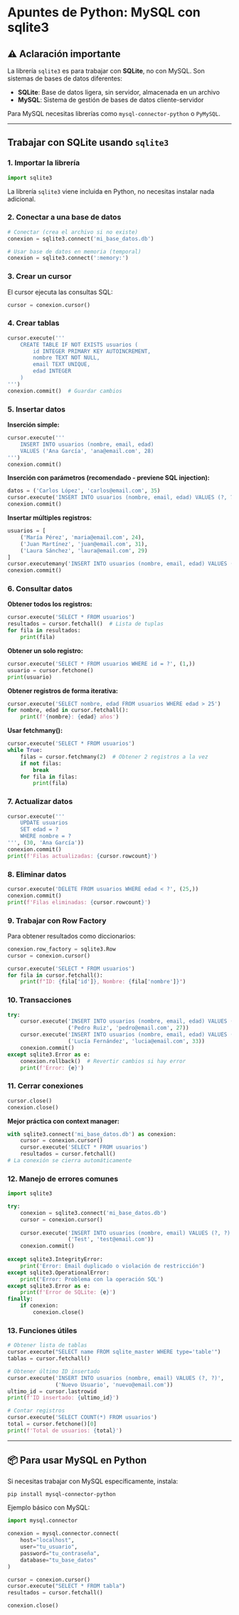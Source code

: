 # Apuntes de Python: MySQL con sqlite3

## ⚠️ Aclaración importante

La librería `sqlite3` es para trabajar con **SQLite**, no con MySQL. Son sistemas de bases de datos diferentes:

- **SQLite**: Base de datos ligera, sin servidor, almacenada en un archivo
- **MySQL**: Sistema de gestión de bases de datos cliente-servidor

Para MySQL necesitas librerías como `mysql-connector-python` o `PyMySQL`.

------

## Trabajar con SQLite usando `sqlite3`

### 1. Importar la librería

```python
import sqlite3
```

La librería `sqlite3` viene incluida en Python, no necesitas instalar nada adicional.

### 2. Conectar a una base de datos

```python
# Conectar (crea el archivo si no existe)
conexion = sqlite3.connect('mi_base_datos.db')

# Usar base de datos en memoria (temporal)
conexion = sqlite3.connect(':memory:')
```

### 3. Crear un cursor

El cursor ejecuta las consultas SQL:

```python
cursor = conexion.cursor()
```

### 4. Crear tablas

```python
cursor.execute('''
    CREATE TABLE IF NOT EXISTS usuarios (
        id INTEGER PRIMARY KEY AUTOINCREMENT,
        nombre TEXT NOT NULL,
        email TEXT UNIQUE,
        edad INTEGER
    )
''')
conexion.commit()  # Guardar cambios
```

### 5. Insertar datos

**Inserción simple:**

```python
cursor.execute('''
    INSERT INTO usuarios (nombre, email, edad)
    VALUES ('Ana García', 'ana@email.com', 28)
''')
conexion.commit()
```

**Inserción con parámetros (recomendado - previene SQL injection):**

```python
datos = ('Carlos López', 'carlos@email.com', 35)
cursor.execute('INSERT INTO usuarios (nombre, email, edad) VALUES (?, ?, ?)', datos)
conexion.commit()
```

**Insertar múltiples registros:**

```python
usuarios = [
    ('María Pérez', 'maria@email.com', 24),
    ('Juan Martínez', 'juan@email.com', 31),
    ('Laura Sánchez', 'laura@email.com', 29)
]
cursor.executemany('INSERT INTO usuarios (nombre, email, edad) VALUES (?, ?, ?)', usuarios)
conexion.commit()
```

### 6. Consultar datos

**Obtener todos los registros:**

```python
cursor.execute('SELECT * FROM usuarios')
resultados = cursor.fetchall()  # Lista de tuplas
for fila in resultados:
    print(fila)
```

**Obtener un solo registro:**

```python
cursor.execute('SELECT * FROM usuarios WHERE id = ?', (1,))
usuario = cursor.fetchone()
print(usuario)
```

**Obtener registros de forma iterativa:**

```python
cursor.execute('SELECT nombre, edad FROM usuarios WHERE edad > 25')
for nombre, edad in cursor.fetchall():
    print(f'{nombre}: {edad} años')
```

**Usar fetchmany():**

```python
cursor.execute('SELECT * FROM usuarios')
while True:
    filas = cursor.fetchmany(2)  # Obtener 2 registros a la vez
    if not filas:
        break
    for fila in filas:
        print(fila)
```

### 7. Actualizar datos

```python
cursor.execute('''
    UPDATE usuarios 
    SET edad = ? 
    WHERE nombre = ?
''', (30, 'Ana García'))
conexion.commit()
print(f'Filas actualizadas: {cursor.rowcount}')
```

### 8. Eliminar datos

```python
cursor.execute('DELETE FROM usuarios WHERE edad < ?', (25,))
conexion.commit()
print(f'Filas eliminadas: {cursor.rowcount}')
```

### 9. Trabajar con Row Factory

Para obtener resultados como diccionarios:

```python
conexion.row_factory = sqlite3.Row
cursor = conexion.cursor()

cursor.execute('SELECT * FROM usuarios')
for fila in cursor.fetchall():
    print(f"ID: {fila['id']}, Nombre: {fila['nombre']}")
```

### 10. Transacciones

```python
try:
    cursor.execute('INSERT INTO usuarios (nombre, email, edad) VALUES (?, ?, ?)',
                   ('Pedro Ruiz', 'pedro@email.com', 27))
    cursor.execute('INSERT INTO usuarios (nombre, email, edad) VALUES (?, ?, ?)',
                   ('Lucía Fernández', 'lucia@email.com', 33))
    conexion.commit()
except sqlite3.Error as e:
    conexion.rollback()  # Revertir cambios si hay error
    print(f'Error: {e}')
```

### 11. Cerrar conexiones

```python
cursor.close()
conexion.close()
```

**Mejor práctica con context manager:**

```python
with sqlite3.connect('mi_base_datos.db') as conexion:
    cursor = conexion.cursor()
    cursor.execute('SELECT * FROM usuarios')
    resultados = cursor.fetchall()
# La conexión se cierra automáticamente
```

### 12. Manejo de errores comunes

```python
import sqlite3

try:
    conexion = sqlite3.connect('mi_base_datos.db')
    cursor = conexion.cursor()
    
    cursor.execute('INSERT INTO usuarios (nombre, email) VALUES (?, ?)',
                   ('Test', 'test@email.com'))
    conexion.commit()
    
except sqlite3.IntegrityError:
    print('Error: Email duplicado o violación de restricción')
except sqlite3.OperationalError:
    print('Error: Problema con la operación SQL')
except sqlite3.Error as e:
    print(f'Error de SQLite: {e}')
finally:
    if conexion:
        conexion.close()
```

### 13. Funciones útiles

```python
# Obtener lista de tablas
cursor.execute("SELECT name FROM sqlite_master WHERE type='table'")
tablas = cursor.fetchall()

# Obtener último ID insertado
cursor.execute('INSERT INTO usuarios (nombre, email) VALUES (?, ?)',
               ('Nuevo Usuario', 'nuevo@email.com'))
ultimo_id = cursor.lastrowid
print(f'ID insertado: {ultimo_id}')

# Contar registros
cursor.execute('SELECT COUNT(*) FROM usuarios')
total = cursor.fetchone()[0]
print(f'Total de usuarios: {total}')
```

------

## 📦 Para usar MySQL en Python

Si necesitas trabajar con MySQL específicamente, instala:

```bash
pip install mysql-connector-python
```

Ejemplo básico con MySQL:

```python
import mysql.connector

conexion = mysql.connector.connect(
    host="localhost",
    user="tu_usuario",
    password="tu_contraseña",
    database="tu_base_datos"
)

cursor = conexion.cursor()
cursor.execute("SELECT * FROM tabla")
resultados = cursor.fetchall()

conexion.close()
```